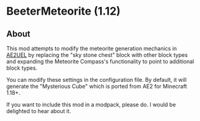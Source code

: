 # BeeterMeteorite (1.12)

## About
This mod attempts to modify the meteorite generation mechanics in [AE2UEL](https://github.com/AE2-UEL/Applied-Energistics-2) by replacing the "sky stone chest" block with other block types and expanding the Meteorite Compass's functionality to point to additional block types.

You can modify these settings in the configuration file. By default, it will generate the "Mysterious Cube" which is ported from AE2 for Minecraft 1.18+.

If you want to include this mod in a modpack, please do. I would be delighted to hear about it.
